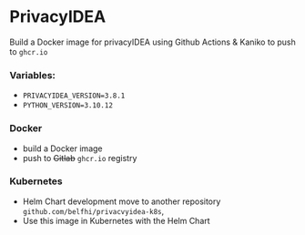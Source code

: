 # PrivacyIDEA

Build a Docker image for privacyIDEA
using Github Actions & Kaniko to push to `ghcr.io`

### Variables:
* `PRIVACYIDEA_VERSION=3.8.1`
* `PYTHON_VERSION=3.10.12`

### Docker 
* build a Docker image 
* push to ~~Gitlab~~ `ghcr.io` registry

### Kubernetes
* Helm Chart development move to another 
  repository `github.com/belfhi/privacvyidea-k8s`, 
* Use this image in Kubernetes with the Helm Chart
